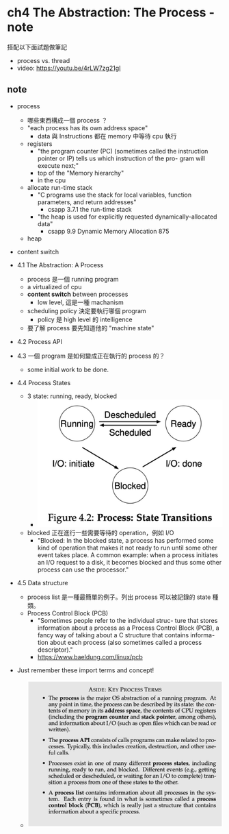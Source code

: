 # ch4 The Abstraction: The Process - note

搭配以下面試題做筆記
- process vs. thread
- video: https://youtu.be/4rLW7zg21gI
## note
- process
  - 哪些東西構成一個 process ？
  - "each process has its own address space"
    - data 與 Instructions 都在 memory 中等待 cpu 執行
  - registers
    - "the program counter (PC) (sometimes called the instruction pointer or IP) tells us which instruction of the pro- gram will execute next;"
    - top of the "Memory hierarchy"
    - in the cpu
  - allocate run-time stack
    - "C programs use the stack for local variables, function parameters, and return addresses"
      - csapp 3.7.1 the run-time stack
    - "the heap is used for explicitly requested dynamically-allocated data"
      - csapp 9.9 Dynamic Memory Allocation 875
  - heap 
- content switch 


- 4.1 The Abstraction: A Process
  - process 是一個 running program
  - a virtualized of cpu
  - **content switch** between processes
    - low level, 這是一種 machanism
  - scheduling policy 決定要執行哪個 program
    - policy 是 high level 的 intelligence
  - 要了解 process 要先知道他的 "machine state"
- 4.2 Process API
- 4.3 一個 program 是如何變成正在執行的 process 的？
  - some initial work to be done.
- 4.4 Process States
  - 3 state: running, ready, blocked
    - ![](fig4.2_process_state.jpg)
  - blocked 正在進行一些需要等待的 operation，例如 I/O
    - "Blocked: In the blocked state, a process has performed some kind of operation that makes it not ready to run until some other event takes place. A common example: when a process initiates an I/O request to a disk, it becomes blocked and thus some other process can use the processor."
- 4.5 Data structure
  - process list 是一種最簡單的例子。列出 process 可以被記錄的 state 種類。
  - Process Control Block (PCB)
    - "Sometimes people refer to the individual struc- ture that stores information about a process as a Process Control Block (PCB), a fancy way of talking about a C structure that contains informa- tion about each process (also sometimes called a process descriptor)."
    - https://www.baeldung.com/linux/pcb
- Just remember these import terms and concept!
  - ![](./aside_key_process_terms.jpg)